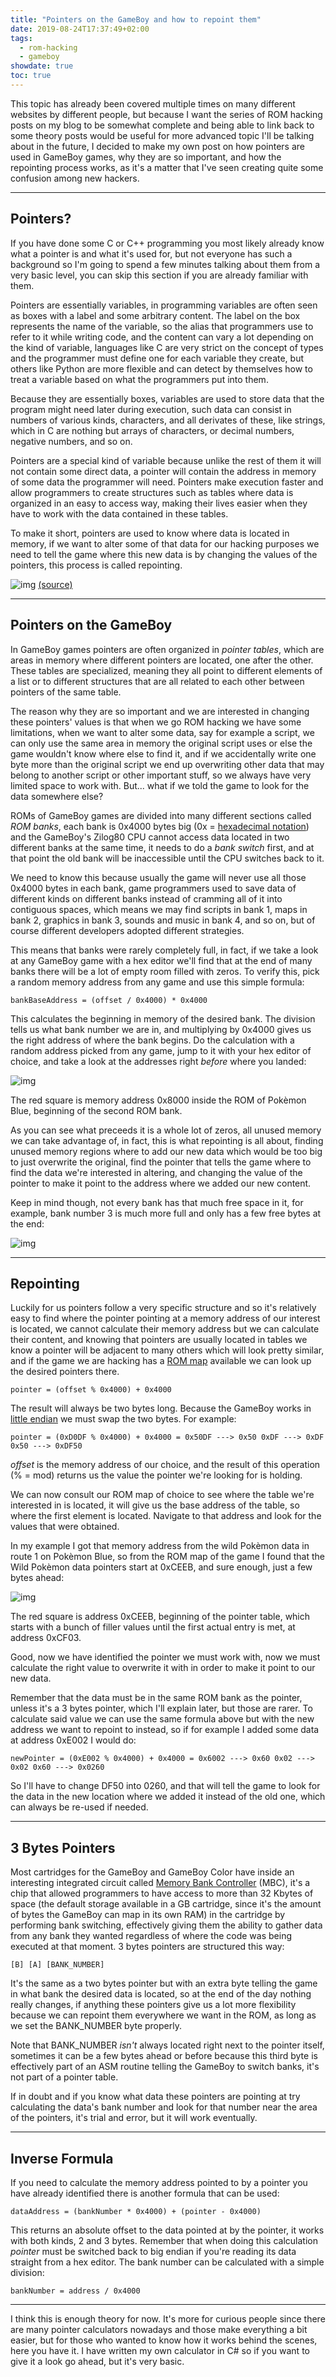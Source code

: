 ```yaml
---
title: "Pointers on the GameBoy and how to repoint them"
date: 2019-08-24T17:37:49+02:00
tags:
  - rom-hacking
  - gameboy
showdate: true
toc: true
---
```


This topic has already been covered multiple times on many different websites by different people, but because I want the series of ROM hacking posts on my blog to be somewhat complete and being able to link back to some theory posts would be useful for more advanced topic I'll be talking about in the future, I decided to make my own post on how pointers are used in GameBoy games, why they are so important, and how the repointing process works, as it's a matter that I've seen creating quite some confusion among new hackers.

---

## Pointers?

If you have done some C or C++ programming you most likely already know what a pointer is and what it's used for, but not everyone has such a background so I'm going to spend a few minutes talking about them from a very basic level, you can skip this section if you are already familiar with them.

Pointers are essentially variables, in programming variables are often seen as boxes with a label and some arbitrary content. The label on the box represents the name of the variable, so the alias that programmers use to refer to it while writing code, and the content can vary a lot depending on the kind of variable, languages like C are very strict on the concept of types and the programmer must define one for each variable they create, but others like Python are more flexible and can detect by themselves how to treat a variable based on what the programmers put into them.

Because they are essentially boxes, variables are used to store data that the program might need later during execution, such data can consist in numbers of various kinds, characters, and all derivates of these, like strings, which in C are nothing but arrays of characters, or decimal numbers, negative numbers, and so on.

Pointers are a special kind of variable because unlike the rest of them it will not contain some direct data, a pointer will contain the address in memory of some data the programmer will need. Pointers make execution faster and allow programmers to create structures such as tables where data is organized in an easy to access way, making their lives easier when they have to work with the data contained in these tables.

To make it short, pointers are used to know where data is located in memory, if we want to alter some of that data for our hacking purposes we need to tell the game where this new data is by changing the values of the pointers, this process is called repointing.

![img](/images/gb-pointers/1.png)
[(source)](http://jinsoft.in/1st-semester-engineers-nightmare-pointers-in-c/)

---

## Pointers on the GameBoy

In GameBoy games pointers are often organized in *pointer tables*, which are areas in memory where different pointers are located, one after the other. These tables are specialized, meaning they all point to different elements of a list or to different structures that are all related to each other between pointers of the same table.

The reason why they are so important and we are interested in changing these pointers' values is that when we go ROM hacking we have some limitations, when we want to alter some data, say for example a script, we can only use the same area in memory the original script uses or else the game wouldn't know where else to find it, and if we accidentally write one byte more than the original script we end up overwriting other data that may belong to another script or other important stuff, so we always have very limited space to work with. But... what if we told the game to look for the data somewhere else?

ROMs of GameBoy games are divided into many different sections called *ROM banks*, each bank is 0x4000 bytes big (0x = [hexadecimal notation](https://en.wikipedia.org/wiki/Hexadecimal)) and the GameBoy's Zilog80 CPU cannot access data located in two different banks at the same time, it needs to do a *bank switch* first, and at that point the old bank will be inaccessible until the CPU switches back to it.

We need to know this because usually the game will never use all those 0x4000 bytes in each bank, game programmers used to save data of different kinds on different banks instead of cramming all of it into contiguous spaces, which means we may find scripts in bank 1, maps in bank 2, graphics in bank 3, sounds and music in bank 4, and so on, but of course different developers adopted different strategies.

This means that banks were rarely completely full, in fact, if we take a look at any GameBoy game with a hex editor we'll find that at the end of many banks there will be a lot of empty room filled with zeros. To verify this, pick a random memory address from any game and use this simple formula:

```aaa
bankBaseAddress = (offset / 0x4000) * 0x4000
```

This calculates the beginning in memory of the desired bank. The division tells us what bank number we are in, and multiplying by 0x4000 gives us the right address of where the bank begins. Do the calculation with a random address picked from any game, jump to it with your hex editor of choice, and take a look at the addresses right *before* where you landed:

![img](/images/gb-pointers/2.png)

The red square is memory address 0x8000 inside the ROM of Pokèmon Blue, beginning of the second ROM bank.

As you can see what preceeds it is a whole lot of zeros, all unused memory we can take advantage of, in fact, this is what repointing is all about, finding unused memory regions where to add our new data which would be too big to just overwrite the original, find the pointer that tells the game where to find the data we're interested in altering, and changing the value of the pointer to make it point to the address where we added our new content.

Keep in mind though, not every bank has that much free space in it, for example, bank number 3 is much more full and only has a few free bytes at the end:

![img](/images/gb-pointers/3.png)

---

## Repointing

Luckily for us pointers follow a very specific structure and so it's relatively easy to find where the pointer pointing at a memory address of our interest is located, we cannot calculate their memory address but we can calculate their content, and knowing that pointers are usually located in tables we know a pointer will be adjacent to many others which will look pretty similar, and if the game we are hacking has a [ROM map](https://datacrystal.romhacking.net/wiki/ROM_map) available we can look up the desired pointers there.

```aaa
pointer = (offset % 0x4000) + 0x4000
```

The result will always be two bytes long. Because the GameBoy works in [little endian](https://en.wikipedia.org/wiki/Endianness) we must swap the two bytes. For example:

```aaa
pointer = (0xD0DF % 0x4000) + 0x4000 = 0x50DF ---> 0x50 0xDF ---> 0xDF 0x50 ---> 0xDF50
```

*offset* is the memory address of our choice, and the result of this operation (% = mod) returns us the value the pointer we're looking for is holding.

We can now consult our ROM map of choice to see where the table we're interested in is located, it will give us the base address of the table, so where the first element is located. Navigate to that address and look for the values that were obtained.

In my example I got that memory address from the wild Pokèmon data in route 1 on Pokèmon Blue, so from the ROM map of the game I found that the Wild Pokèmon data pointers start at 0xCEEB, and sure enough, just a few bytes ahead:

![img](/images/gb-pointers/4.png)

The red square is address 0xCEEB, beginning of the pointer table, which starts with a bunch of filler values until the first actual entry is met, at address 0xCF03.

Good, now we have identified the pointer we must work with, now we must calculate the right value to overwrite it with in order to make it point to our new data.

Remember that the data must be in the same ROM bank as the pointer, unless it's a 3 bytes pointer, which I'll explain later, but those are rarer. To calculate said value we can use the same formula above but with the new address we want to repoint to instead, so if for example I added some data at address 0xE002 I would do:

```aaa
newPointer = (0xE002 % 0x4000) + 0x4000 = 0x6002 ---> 0x60 0x02 ---> 0x02 0x60 ---> 0x0260
```

So I'll have to change DF50 into 0260, and that will tell the game to look for the data in the new location where we added it instead of the old one, which can always be re-used if needed.

---

## 3 Bytes Pointers

Most cartridges for the GameBoy and GameBoy Color have inside an interesting integrated circuit called [Memory Bank Controller](http://gbdev.gg8.se/wiki/articles/Memory_Bank_Controllers) (MBC), it's a chip that allowed programmers to have access to more than 32 Kbytes of space (the default storage available in a GB cartridge, since it's the amount of bytes the GameBoy can map in its own RAM) in the cartridge by performing bank switching, effectively giving them the ability to gather data from any bank they wanted regardless of where the code was being executed at that moment. 3 bytes pointers are structured this way:

```aaa
[B] [A] [BANK_NUMBER]
```

It's the same as a two bytes pointer but with an extra byte telling the game in what bank the desired data is located, so at the end of the day nothing really changes, if anything these pointers give us a lot more flexibility because we can repoint them everywhere we want in the ROM, as long as we set the BANK_NUMBER byte properly.

Note that BANK_NUMBER *isn't* always located right next to the pointer itself, sometimes it can be a few bytes ahead or before because this third byte is effectively part of an ASM routine telling the GameBoy to switch banks, it's not part of a pointer table.

If in doubt and if you know what data these pointers are pointing at try calculating the data's bank number and look for that number near the area of the pointers, it's trial and error, but it will work eventually.

---

## Inverse Formula

If you need to calculate the memory address pointed to by a pointer you have already identified there is another formula that can be used:

```aaa
dataAddress = (bankNumber * 0x4000) + (pointer - 0x4000)
```

This returns an absolute offset to the data pointed at by the pointer, it works with both kinds, 2 and 3 bytes. Remember that when doing this calculation *pointer* must be switched back to big endian if you're reading its data straight from a hex editor. The bank number can be calculated with a simple division:

```aaa
bankNumber = address / 0x4000
```

---

I think this is enough theory for now. It's more for curious people since there are many pointer calculators nowadays and those make everything a bit easier, but for those who wanted to know how it works behind the scenes, here you have it. I have written my own calculator in C# so if you want to give it a look go ahead, but it's very basic.
